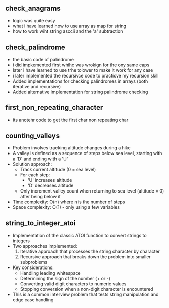 ## check_anagrams
- logic was quite easy
- what i have learned how to use array as map for string
- how to work wiht string asccii and the 'a' subtraction

## check_palindrome
- the basic code of palindrome
- i did impkemented first whihc was wrokign for the ony same caps
- later i have learned to use trhe tolower to make it work for any case
- i later implemented the recursivce code to practicve my recursion skill
- Added implementations for checking palindromes in arrays (both iterative and recursive)
- Added alternative implementation for string palindrome checking

## first_non_repeating_character
- its anotehr code to get the first char non repeating char

## counting_valleys
- Problem involves tracking altitude changes during a hike
- A valley is defined as a sequence of steps below sea level, starting with a 'D' and ending with a 'U'
- Solution approach:
  - Track current altitude (0 = sea level)
  - For each step:
    - 'U' increases altitude
    - 'D' decreases altitude
  - Only increment valley count when returning to sea level (altitude = 0) after being below it
- Time complexity: O(n) where n is the number of steps
- Space complexity: O(1) - only using a few variables

## string_to_integer_atoi
- Implementation of the classic ATOI function to convert strings to integers
- Two approaches implemented:
  1. Iterative approach that processes the string character by character
  2. Recursive approach that breaks down the problem into smaller subproblems
- Key considerations:
  - Handling leading whitespace
  - Determining the sign of the number (+ or -)
  - Converting valid digit characters to numeric values
  - Stopping conversion when a non-digit character is encountered
- This is a common interview problem that tests string manipulation and edge case handling
